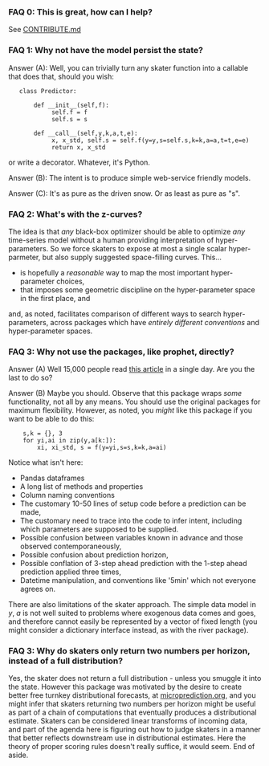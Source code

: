 

### FAQ 0: This is great, how can I help?
    
See  [CONTRIBUTE.md](https://github.com/microprediction/timemachines/blob/main/CONTRIBUTE.md)
    
    
### FAQ 1: Why not have the model persist the state?

Answer (A): Well, you can trivially turn any skater function into a callable that does that, should you wish: 

       class Predictor:
   
           def __init__(self,f):
                self.f = f
                self.s = s

           def __call__(self,y,k,a,t,e):
                x, x_std, self.s = self.f(y=y,s=self.s,k=k,a=a,t=t,e=e)
                return x, x_std

or write a decorator. Whatever, it's Python. 

Answer (B): The intent is to produce simple web-service friendly models. 

Answer (C): It's as pure as the driven snow. Or as least as pure as "s". 

### FAQ 2: What's with the z-curves?

The idea is that *any* black-box optimizer should be able to optimize *any* time-series model without a human providing interpretation of hyper-parameters. So we force skaters to expose at most a single scalar hyper-parmeter, but also supply suggested space-filling curves. This...

- is hopefully a *reasonable* way to map the most important hyper-parameter choices,
- that imposes some geometric discipline on the hyper-parameter space in the first place, and

and, as noted, facilitates comparison of different ways to search hyper-parameters, across packages which have *entirely different conventions* and hyper-parameter spaces. 

### FAQ 3: Why not use the packages, like prophet, directly?

Answer (A) Well 15,000 people read [this article](https://www.microprediction.com/blog/prophet) in a single day. Are you the last to do so?

Answer (B) Maybe you should. Observe that this package wraps *some* functionality, not all by any means. You should use the original
packages for maximum flexibility. However, as noted, you *might* like this package if you want to be able to do this:

        s,k = {}, 3
        for yi,ai in zip(y,a[k:]): 
            xi, xi_std, s = f(y=yi,s=s,k=k,a=ai)

Notice what isn't here: 
 - Pandas dataframes
 - A long list of methods and properties 
 - Column naming conventions 
 - The customary 10-50 lines of setup code before a prediction can be made,
 - The customary need to trace into the code to infer intent, including which parameters are supposed to be supplied. 
 - Possible confusion between variables known in advance and those observed contemporaneously,
 - Possible confusion about prediction horizon,
 - Possible conflation of 3-step ahead prediction with the 1-step ahead prediction applied three times, 
 - Datetime manipulation, and conventions like '5min' which not everyone agrees on. 

There are also limitations of the skater approach. The simple data model in *y*, *a* is not well suited to problems where exogenous data comes and goes, and therefore cannot
easily be represented by a vector of fixed length (you might consider a dictionary interface instead, as with
the river package). 

### FAQ 3: Why do skaters only return two numbers per horizon, instead of a full distribution? 

Yes, the skater does not return a full distribution - unless you smuggle it into the state. 
However this package was motivated by the desire to create better free turnkey distributional forecasts, at [microprediction.org](https://www.microprediction.org), and you might infer that skaters returning two numbers per horizon might be useful 
as part of a chain of computations that eventually produces a distributional estimate. Skaters can be considered linear transforms
of incoming data, and part of the agenda here is figuring out how to judge skaters
in a manner that better reflects downstream use in distributional estimates. Here the theory of proper scoring rules doesn't really suffice, it would seem. End of aside.  
 
